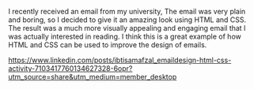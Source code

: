 I recently received an email from my university, The email was very plain and boring, so I decided to give it an amazing look using HTML and CSS.
The result was a much more visually appealing and engaging email that I was actually interested in reading. 
I think this is a great example of how HTML and CSS can be used to improve the design of emails.

https://www.linkedin.com/posts/ibtisamafzal_emaildesign-html-css-activity-7103417760134627328-6opr?utm_source=share&utm_medium=member_desktop

